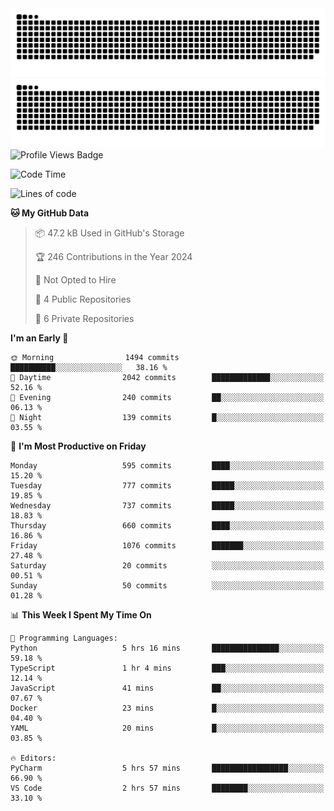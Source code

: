 <img src="https://github.com/nielsbaggerman/nielsbaggerman/blob/output/github-contribution-grid-snake.svg#gh-light-mode-only" alt="GitHub Snake Light">
<img src="https://github.com/nielsbaggerman/nielsbaggerman/blob/output/github-contribution-grid-snake-dark.svg#gh-dark-mode-only" alt="GitHub Snake Dark">
<img src="https://komarev.com/ghpvc/?username=nielsbaggerman&amp;label=Profile+Views" alt="Profile Views Badge" />

<!--START_SECTION:waka-->
![Code Time](http://img.shields.io/badge/Code%20Time-2%2C066%20hrs%2010%20mins-blue)

![Lines of code](https://img.shields.io/badge/From%20Hello%20World%20I%27ve%20Written-7.5%20million%20lines%20of%20code-blue)

**🐱 My GitHub Data** 

> 📦 47.2 kB Used in GitHub's Storage 
 > 
> 🏆 246 Contributions in the Year 2024
 > 
> 🚫 Not Opted to Hire
 > 
> 📜 4 Public Repositories 
 > 
> 🔑 6 Private Repositories 
 > 
**I'm an Early 🐤** 

```text
🌞 Morning                1494 commits        ██████████░░░░░░░░░░░░░░░   38.16 % 
🌆 Daytime                2042 commits        █████████████░░░░░░░░░░░░   52.16 % 
🌃 Evening                240 commits         ██░░░░░░░░░░░░░░░░░░░░░░░   06.13 % 
🌙 Night                  139 commits         █░░░░░░░░░░░░░░░░░░░░░░░░   03.55 % 
```
📅 **I'm Most Productive on Friday** 

```text
Monday                   595 commits         ████░░░░░░░░░░░░░░░░░░░░░   15.20 % 
Tuesday                  777 commits         █████░░░░░░░░░░░░░░░░░░░░   19.85 % 
Wednesday                737 commits         █████░░░░░░░░░░░░░░░░░░░░   18.83 % 
Thursday                 660 commits         ████░░░░░░░░░░░░░░░░░░░░░   16.86 % 
Friday                   1076 commits        ███████░░░░░░░░░░░░░░░░░░   27.48 % 
Saturday                 20 commits          ░░░░░░░░░░░░░░░░░░░░░░░░░   00.51 % 
Sunday                   50 commits          ░░░░░░░░░░░░░░░░░░░░░░░░░   01.28 % 
```


📊 **This Week I Spent My Time On** 

```text
💬 Programming Languages: 
Python                   5 hrs 16 mins       ███████████████░░░░░░░░░░   59.18 % 
TypeScript               1 hr 4 mins         ███░░░░░░░░░░░░░░░░░░░░░░   12.14 % 
JavaScript               41 mins             ██░░░░░░░░░░░░░░░░░░░░░░░   07.67 % 
Docker                   23 mins             █░░░░░░░░░░░░░░░░░░░░░░░░   04.40 % 
YAML                     20 mins             █░░░░░░░░░░░░░░░░░░░░░░░░   03.85 % 

🔥 Editors: 
PyCharm                  5 hrs 57 mins       █████████████████░░░░░░░░   66.90 % 
VS Code                  2 hrs 57 mins       ████████░░░░░░░░░░░░░░░░░   33.10 % 
```


<!--END_SECTION:waka-->
